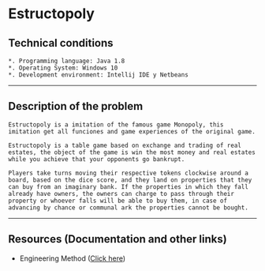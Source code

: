 # Estructopoly

## Technical conditions

    *. Programming language: Java 1.8
    *. Operating System: Windows 10
    *. Development environment: Intellij IDE y Netbeans
 
___
## Description of the problem

    Estructopoly is a imitation of the famous game Monopoly, this imitation get all funciones and game experiences of the original game.

    Estructopoly is a table game based on exchange and trading of real estates, the object of the game is win the most money and real estates while you achieve that your opponents go bankrupt.

    Players take turns moving their respective tokens clockwise around a board, based on the dice score, and they land on properties that they can buy from an imaginary bank. If the properties in which they fall already have owners, the owners can charge to pass through their property or whoever falls will be able to buy them, in case of advancing by chance or communal ark the properties cannot be bought.
___
## Resources (Documentation and other links)

   * Engineering Method ([Click here](https://github.com/cuatrosr/Estructopoly/blob/main/docs/Engineering%20Method.docx))


